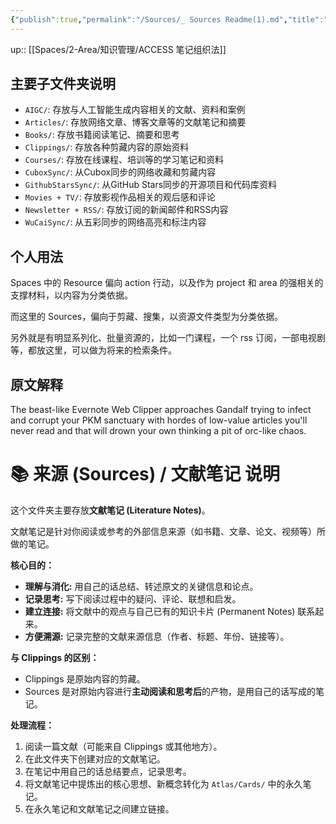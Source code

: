 ```yaml
---
{"publish":true,"permalink":"/Sources/_ Sources Readme(1).md","title":"About Sources","created":"2022-06-22","modified":"2024-10-22","cssclasses":""}
---
```



up:: [[Spaces/2-Area/知识管理/ACCESS 笔记组织法]]

## 主要子文件夹说明

- `AIGC/`: 存放与人工智能生成内容相关的文献、资料和案例
- `Articles/`: 存放网络文章、博客文章等的文献笔记和摘要
- `Books/`: 存放书籍阅读笔记、摘要和思考
- `Clippings/`: 存放各种剪藏内容的原始资料
- `Courses/`: 存放在线课程、培训等的学习笔记和资料
- `CuboxSync/`: 从Cubox同步的网络收藏和剪藏内容
- `GithubStarsSync/`: 从GitHub Stars同步的开源项目和代码库资料
- `Movies + TV/`: 存放影视作品相关的观后感和评论
- `Newsletter + RSS/`: 存放订阅的新闻邮件和RSS内容
- `WuCaiSync/`: 从五彩同步的网络高亮和标注内容

## 个人用法

Spaces 中的 Resource 偏向 action 行动，以及作为 project 和 area 的强相关的支撑材料，以内容为分类依据。

而这里的 Sources，偏向于剪藏、搜集，以资源文件类型为分类依据。

另外就是有明显系列化、批量资源的，比如一门课程，一个 rss 订阅，一部电视剧等，都放这里，可以做为将来的检索条件。

## 原文解释

The beast-like Evernote Web Clipper approaches Gandalf trying to infect and corrupt your PKM sanctuary with hordes of low-value articles you'll never read and that will drown your own thinking a pit of orc-like chaos.

# 📚 来源 (Sources) / 文献笔记 说明

这个文件夹主要存放**文献笔记 (Literature Notes)**。

文献笔记是针对你阅读或参考的外部信息来源（如书籍、文章、论文、视频等）所做的笔记。

**核心目的：**

*   **理解与消化:** 用自己的话总结、转述原文的关键信息和论点。
*   **记录思考:** 写下阅读过程中的疑问、评论、联想和启发。
*   **建立连接:** 将文献中的观点与自己已有的知识卡片 (Permanent Notes) 联系起来。
*   **方便溯源:** 记录完整的文献来源信息（作者、标题、年份、链接等）。

**与 Clippings 的区别：**

*   Clippings 是原始内容的剪藏。
*   Sources 是对原始内容进行**主动阅读和思考后**的产物，是用自己的话写成的笔记。

**处理流程：**

1.  阅读一篇文献（可能来自 Clippings 或其他地方）。
2.  在此文件夹下创建对应的文献笔记。
3.  在笔记中用自己的话总结要点，记录思考。
4.  将文献笔记中提炼出的核心思想、新概念转化为 `Atlas/Cards/` 中的永久笔记。
5.  在永久笔记和文献笔记之间建立链接。